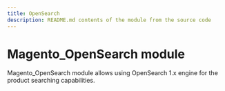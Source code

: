 ```yaml
---
title: OpenSearch
description: README.md contents of the module from the source code
---
```


# Magento_OpenSearch module

Magento_OpenSearch module allows using OpenSearch 1.x engine for the product searching capabilities.
